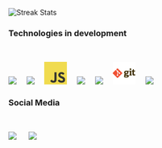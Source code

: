 ![Streak Stats](https://streak-stats.vercel.app/?user=joaobotoni&count_private=true&theme=dark&border_radius=10&bg_color=000000&ring=ffffff&fire=ffffff&currStreakLabel=ffffff&sideNums=ffffff&dates=ffffff&hide_border=true&width=200)



### Technologies in development
<br>

<img src="https://cdn.jsdelivr.net/gh/devicons/devicon@latest/icons/html5/html5-original.svg" height="45px"/>&nbsp;&nbsp;&nbsp;&nbsp;
<img src="https://cdn.jsdelivr.net/gh/devicons/devicon@latest/icons/css3/css3-original.svg" height="45px"/>&nbsp;&nbsp;&nbsp;&nbsp;
<img alt="JS" title="JavaScript" width="45px" src="https://raw.githubusercontent.com/github/explore/master/topics/javascript/javascript.png"/>&nbsp;&nbsp;&nbsp;&nbsp;
<img src="https://cdn.jsdelivr.net/gh/devicons/devicon@latest/icons/java/java-original.svg" height="50px"/>&nbsp;&nbsp;&nbsp;&nbsp;
<img src="https://cdn.jsdelivr.net/gh/devicons/devicon@latest/icons/php/php-original.svg" height="50px"/>&nbsp;&nbsp;&nbsp;&nbsp;
<img title="git" alt="git" width="45px" src="https://raw.githubusercontent.com/github/explore/master/topics/git/git.png"/>&nbsp;&nbsp;&nbsp;&nbsp;
<img src="https://cdn.jsdelivr.net/gh/devicons/devicon@latest/icons/postgresql/postgresql-original.svg" height="50px"/>

### Social Media
<br>

<a href="https://www.linkedin.com/in/joaobotoni/"><img src="https://cdn2.iconfinder.com/data/icons/social-media-2285/512/1_Linkedin_unofficial_colored_svg-128.png" width="40"></a> &nbsp;&nbsp;&nbsp;&nbsp;
<a href="https://www.instagram.com/joaobotoni/"><img src="https://cdn2.iconfinder.com/data/icons/social-icons-33/128/Instagram-128.png" width="40"></a>

